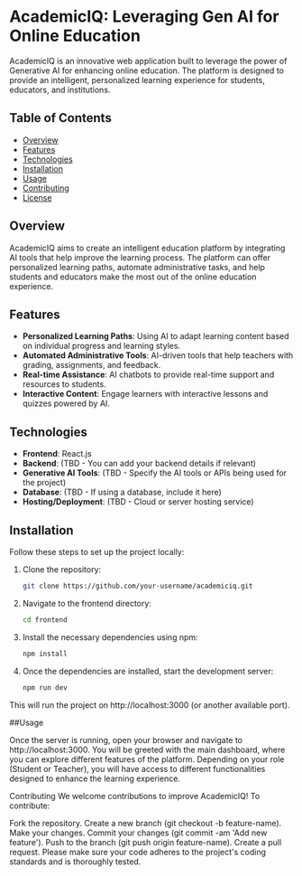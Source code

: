 # AcademicIQ: Leveraging Gen AI for Online Education

AcademicIQ is an innovative web application built to leverage the power of Generative AI for enhancing online education. The platform is designed to provide an intelligent, personalized learning experience for students, educators, and institutions.

## Table of Contents

- [Overview](#overview)
- [Features](#features)
- [Technologies](#technologies)
- [Installation](#installation)
- [Usage](#usage)
- [Contributing](#contributing)
- [License](#license)

## Overview

AcademicIQ aims to create an intelligent education platform by integrating AI tools that help improve the learning process. The platform can offer personalized learning paths, automate administrative tasks, and help students and educators make the most out of the online education experience.

## Features

- **Personalized Learning Paths**: Using AI to adapt learning content based on individual progress and learning styles.
- **Automated Administrative Tools**: AI-driven tools that help teachers with grading, assignments, and feedback.
- **Real-time Assistance**: AI chatbots to provide real-time support and resources to students.
- **Interactive Content**: Engage learners with interactive lessons and quizzes powered by AI.

## Technologies

- **Frontend**: React.js
- **Backend**: (TBD - You can add your backend details if relevant)
- **Generative AI Tools**: (TBD - Specify the AI tools or APIs being used for the project)
- **Database**: (TBD - If using a database, include it here)
- **Hosting/Deployment**: (TBD - Cloud or server hosting service)

## Installation

Follow these steps to set up the project locally:

1. Clone the repository:

   ```bash
   git clone https://github.com/your-username/academiciq.git

   ```

2. Navigate to the frontend directory:

   ```bash
   cd frontend

   ```

3. Install the necessary dependencies using npm:

   ```bash
   npm install

   ```

4. Once the dependencies are installed, start the development server:

   ```bash
   npm run dev
   ```

This will run the project on http://localhost:3000 (or another available port).

##Usage

Once the server is running, open your browser and navigate to http://localhost:3000.
You will be greeted with the main dashboard, where you can explore different features of the platform.
Depending on your role (Student or Teacher), you will have access to different functionalities designed to enhance the learning experience.

Contributing
We welcome contributions to improve AcademicIQ! To contribute:

Fork the repository.
Create a new branch (git checkout -b feature-name).
Make your changes.
Commit your changes (git commit -am 'Add new feature').
Push to the branch (git push origin feature-name).
Create a pull request.
Please make sure your code adheres to the project's coding standards and is thoroughly tested.
